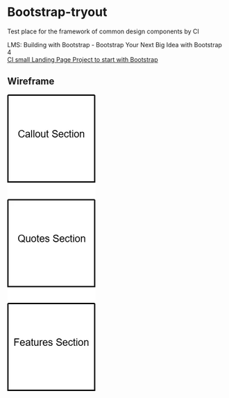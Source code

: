 <!--- ********** REMINDER **********
#
# browser render: python3 -m http.server
#
#********** END OF THE REMINDER - DELETE BEFORE DEPLOYMENT ********** --->

# Bootstrap-tryout
Test place for the framework of common design components by CI  

LMS: Building with Bootstrap - Bootstrap Your Next Big Idea with Bootstrap 4  
[CI small Landing Page Project to start with Bootstrap](https://github.com/Code-Institute-Solutions/BootstrappingYourNextBigIdea-BS4)  

## Wireframe
![Bootstrap tryout small Project wireframe](readme-assets/bootstrap-try-wireframe.webp)
